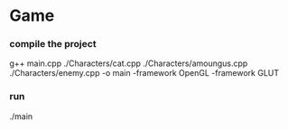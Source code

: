 # Game

### compile the project
g++ main.cpp ./Characters/cat.cpp ./Characters/amoungus.cpp ./Characters/enemy.cpp -o main -framework OpenGL -framework GLUT

### run 
./main
